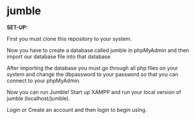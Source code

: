 # jumble

**SET-UP:**

First you must clone this repository to your system. 

Now you have to create a database called jumble in phpMyAdmin and then import our database file into that database

After importing the database you must go through all php files on your system and change the dbpassword to your password so that you can connect to your phpMyAdmin.

Now you can run Jumble! Start up XAMPP and run your local version of jumble (localhost/jumble). 

Login or Create an account and then login to begin using.

